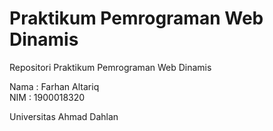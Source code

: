# Praktikum Pemrograman Web Dinamis
Repositori Praktikum Pemrograman Web Dinamis  
  
Nama  : Farhan Altariq  
NIM   : 1900018320  
  
  Universitas Ahmad Dahlan
